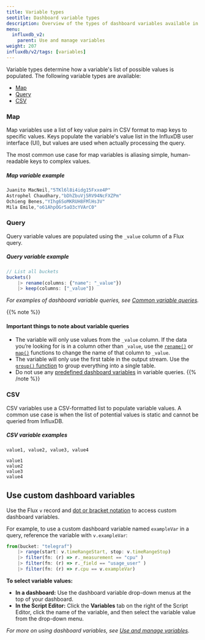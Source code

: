 ```yaml
---
title: Variable types
seotitle: Dashboard variable types
description: Overview of the types of dashboard variables available in InfluxDB
menu:
  influxdb_v2:
    parent: Use and manage variables
weight: 207
influxdb/v2/tags: [variables]
---
```


Variable types determine how a variable's list of possible values is populated.
The following variable types are available:

- [Map](#map)
- [Query](#query)
- [CSV](#csv)

### Map
Map variables use a list of key value pairs in CSV format to map keys to specific values.
Keys populate the variable's value list in the InfluxDB user interface (UI), but
values are used when actually processing the query.

The most common use case for map variables is aliasing simple, human-readable keys
to complex values.

##### Map variable example
```js
Juanito MacNeil,"5TKl6l8i4idg15Fxxe4P"
Astrophel Chaudhary,"bDhZbuVj5RV94NcFXZPm"
Ochieng Benes,"YIhg6SoMKRUH8FMlHs3V"
Mila Emile,"o61AhpOGr5aO3cYVArC0"
```

### Query
Query variable values are populated using the `_value` column of a Flux query.

##### Query variable example
```js
// List all buckets
buckets()
    |> rename(columns: {"name": "_value"})
    |> keep(columns: ["_value"])
```

_For examples of dashboard variable queries, see [Common variable queries](/influxdb/v2/visualize-data/variables/common-variables)._

{{% note %}}
#### Important things to note about variable queries
- The variable will only use values from the `_value` column.
  If the data you’re looking for is in a column other than `_value`, use the
  [`rename()`](/flux/v0/stdlib/universe/rename/) or
  [`map()`](/flux/v0/stdlib/universe/map/) functions
  to change the name of that column to `_value`.
- The variable will only use the first table in the output stream.
  Use the [`group()` function](/flux/v0/stdlib/universe/group)
  to group everything into a single table.
- Do not use any [predefined dashboard variables](/influxdb/v2/visualize-data/variables/#predefined-dashboard-variables) in variable queries.
{{% /note %}}

### CSV
CSV variables use a CSV-formatted list to populate variable values.
A common use case is when the list of potential values is static and cannot be
queried from InfluxDB.

##### CSV variable examples
```
value1, value2, value3, value4
```
```
value1
value2
value3
value4
```

## Use custom dashboard variables

Use the Flux `v` record and [dot or bracket notation](/flux/v0/data-types/composite/record/#reference-values-in-a-record) to access custom dashboard variables. 

For example, to use a custom dashboard variable named `exampleVar` in a query,
reference the variable with `v.exampleVar`:

```js
from(bucket: "telegraf")
    |> range(start: v.timeRangeStart, stop: v.timeRangeStop)
    |> filter(fn: (r) => r._measurement == "cpu" )
    |> filter(fn: (r) => r._field == "usage_user" )
    |> filter(fn: (r) => r.cpu == v.exampleVar)  
```

**To select variable values:**

- **In a dashboard:** Use the dashboard variable drop-down menus at the top of your dashboard.
- **In the Script Editor:** Click the **Variables** tab on the right of the Script Editor, click the name of the variable, and then select the variable value from the drop-down menu.

_For more on using dashboard variables, see [Use and manage variables](/influxdb/v2/visualize-data/variables/)._
